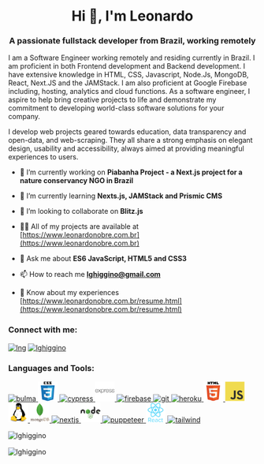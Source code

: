 <h1 align="center">Hi 👋, I'm Leonardo</h1>
<h3 align="center">A passionate fullstack developer from Brazil, working remotely</h3>

I am a Software Engineer working remotely and residing currently in Brazil. I am proficient in both Frontend development and Backend development. I have extensive knowledge in HTML, CSS, Javascript, Node.Js, MongoDB, React, Next.JS and the JAMStack. I am also proficient at Google Firebase including, hosting, analytics and cloud functions. As a software engineer, I aspire to help bring creative projects to life and demonstrate my commitment to developing world-class software solutions for your company.

I develop web projects geared towards education, data transparency and open-data,  and web-scraping.  They all share a strong emphasis on elegant design, usability and accessibility, always aimed at providing meaningful experiences to users.

- 🔭 I’m currently working on **Piabanha Project - a Next.js project for a nature conservancy NGO in Brazil**

- 🌱 I’m currently learning **Nexts.js, JAMStack and Prismic CMS**

- 👯 I’m looking to collaborate on **Blitz.js**

- 👨‍💻 All of my projects are available at [https://www.leonardonobre.com.br](https://www.leonardonobre.com.br)

- 💬 Ask me about **ES6 JavaScript, HTML5 and CSS3**

- 📫 How to reach me **lghiggino@gmail.com**

- 📄 Know about my experiences [https://www.leonardonobre.com.br/resume.html](https://www.leonardonobre.com.br/resume.html)

<h3 align="left">Connect with me:</h3>
<p align="left">
<a href="https://twitter.com/lng" target="blank"><img align="center" src="https://cdn.jsdelivr.net/npm/simple-icons@3.0.1/icons/twitter.svg" alt="lng" height="30" width="40" /></a>
<a href="https://linkedin.com/in/lghiggino" target="blank"><img align="center" src="https://cdn.jsdelivr.net/npm/simple-icons@3.0.1/icons/linkedin.svg" alt="lghiggino" height="30" width="40" /></a>
</p>

<h3 align="left">Languages and Tools:</h3>
<p align="left"> <a href="https://bulma.io/" target="_blank"> <img src="https://raw.githubusercontent.com/gilbarbara/logos/804dc257b59e144eaca5bc6ffd16949752c6f789/logos/bulma.svg" alt="bulma" width="40" height="40"/> </a> <a href="https://www.w3schools.com/css/" target="_blank"> <img src="https://raw.githubusercontent.com/devicons/devicon/master/icons/css3/css3-original-wordmark.svg" alt="css3" width="40" height="40"/> </a> <a href="https://www.cypress.io" target="_blank"> <img src="https://raw.githubusercontent.com/simple-icons/simple-icons/6e46ec1fc23b60c8fd0d2f2ff46db82e16dbd75f/icons/cypress.svg" alt="cypress" width="40" height="40"/> </a> <a href="https://expressjs.com" target="_blank"> <img src="https://raw.githubusercontent.com/devicons/devicon/master/icons/express/express-original-wordmark.svg" alt="express" width="40" height="40"/> </a> <a href="https://firebase.google.com/" target="_blank"> <img src="https://www.vectorlogo.zone/logos/firebase/firebase-icon.svg" alt="firebase" width="40" height="40"/> </a> <a href="https://git-scm.com/" target="_blank"> <img src="https://www.vectorlogo.zone/logos/git-scm/git-scm-icon.svg" alt="git" width="40" height="40"/> </a> <a href="https://heroku.com" target="_blank"> <img src="https://www.vectorlogo.zone/logos/heroku/heroku-icon.svg" alt="heroku" width="40" height="40"/> </a> <a href="https://www.w3.org/html/" target="_blank"> <img src="https://raw.githubusercontent.com/devicons/devicon/master/icons/html5/html5-original-wordmark.svg" alt="html5" width="40" height="40"/> </a> <a href="https://developer.mozilla.org/en-US/docs/Web/JavaScript" target="_blank"> <img src="https://raw.githubusercontent.com/devicons/devicon/master/icons/javascript/javascript-original.svg" alt="javascript" width="40" height="40"/> </a> <a href="https://www.linux.org/" target="_blank"> <img src="https://raw.githubusercontent.com/devicons/devicon/master/icons/linux/linux-original.svg" alt="linux" width="40" height="40"/> </a> <a href="https://www.mongodb.com/" target="_blank"> <img src="https://raw.githubusercontent.com/devicons/devicon/master/icons/mongodb/mongodb-original-wordmark.svg" alt="mongodb" width="40" height="40"/> </a> <a href="https://nextjs.org/" target="_blank"> <img src="https://cdn.worldvectorlogo.com/logos/nextjs-3.svg" alt="nextjs" width="40" height="40"/> </a> <a href="https://nodejs.org" target="_blank"> <img src="https://raw.githubusercontent.com/devicons/devicon/master/icons/nodejs/nodejs-original-wordmark.svg" alt="nodejs" width="40" height="40"/> </a> <a href="https://github.com/puppeteer/puppeteer" target="_blank"> <img src="https://www.vectorlogo.zone/logos/pptrdev/pptrdev-official.svg" alt="puppeteer" width="40" height="40"/> </a> <a href="https://reactjs.org/" target="_blank"> <img src="https://raw.githubusercontent.com/devicons/devicon/master/icons/react/react-original-wordmark.svg" alt="react" width="40" height="40"/> </a> <a href="https://tailwindcss.com/" target="_blank"> <img src="https://www.vectorlogo.zone/logos/tailwindcss/tailwindcss-icon.svg" alt="tailwind" width="40" height="40"/> </a> </p>

<p><img align="center" src="https://github-readme-stats.vercel.app/api/top-langs?username=lghiggino&show_icons=true&locale=en&layout=compact" alt="lghiggino" /></p>

<p><img align="center" src="https://github-readme-streak-stats.herokuapp.com/?user=lghiggino&" alt="lghiggino" /></p>

